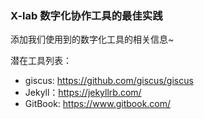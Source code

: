### X-lab 数字化协作工具的最佳实践

添加我们使用到的数字化工具的相关信息~

潜在工具列表：
- giscus: https://github.com/giscus/giscus
- Jekyll：https://jekyllrb.com/
- GitBook: https://www.gitbook.com/

